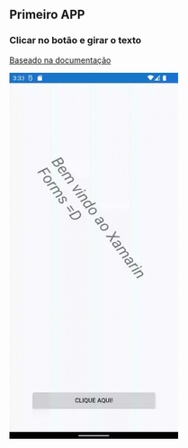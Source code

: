 ## Primeiro APP 
### Clicar no botão e girar o texto
[Baseado na documentação](https://learn.microsoft.com/en-us/xamarin/xamarin-forms/user-interface/button#handling-button-clicks)

<img src="./prevApp1.gif" width="300px"/>
